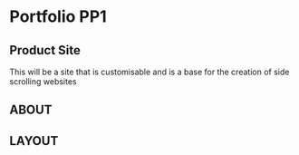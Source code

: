 # Portfolio PP1 

## Product Site

This will be a site that is customisable and is a base for the creation of side scrolling websites

## ABOUT

## LAYOUT

